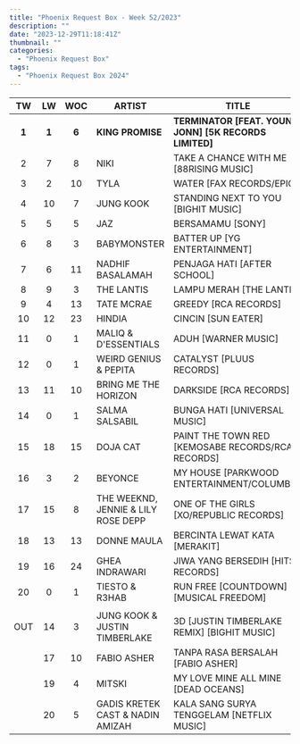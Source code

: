 ```yaml
---
title: "Phoenix Request Box - Week 52/2023"
description: ""
date: "2023-12-29T11:18:41Z"
thumbnail: ""
categories:
  - "Phoenix Request Box"
tags:
  - "Phoenix Request Box 2024"
---
```

<!--more-->
|TW|LW|WOC|ARTIST|TITLE|PEAK|PTW|
|:---:|:---:|:---:|---|---|:---:|:---:|
|**1**|**1**|**6**|**KING PROMISE**|**TERMINATOR [FEAT. YOUNG JONN] [5K RECORDS LIMITED]**|**1**|**3300**|
|2|7|8|NIKI|TAKE A CHANCE WITH ME [88RISING MUSIC]|2|2889|
|3|2|10|TYLA|WATER [FAX RECORDS/EPIC]|2|2580|
|4|10|7|JUNG KOOK|STANDING NEXT TO YOU [BIGHIT MUSIC]|2|2500|
|5|5|5|JAZ|BERSAMAMU [SONY]|5|1254|
|6|8|3|BABYMONSTER|BATTER UP [YG ENTERTAINMENT]|6|900|
|7|6|11|NADHIF BASALAMAH|PENJAGA HATI [AFTER SCHOOL]|1|760|
|8|9|3|THE LANTIS|LAMPU MERAH [THE LANTIS]|3|726|
|9|4|13|TATE MCRAE|GREEDY [RCA RECORDS]|1|505|
|10|12|23|HINDIA|CINCIN [SUN EATER]|1|493|
|11|0|1|MALIQ & D'ESSENTIALS|ADUH [WARNER MUSIC]|11|440|
|12|0|1|WEIRD GENIUS & PEPITA|CATALYST [PLUUS RECORDS]|12|400|
|13|11|10|BRING ME THE HORIZON|DARKSIDE [RCA RECORDS]|8|380|
|14|0|1|SALMA SALSABIL|BUNGA HATI [UNIVERSAL MUSIC]|14|360|
|15|18|15|DOJA CAT|PAINT THE TOWN RED [KEMOSABE RECORDS/RCA RECORDS]|2|343|
|16|3|2|BEYONCE|MY HOUSE [PARKWOOD ENTERTAINMENT/COLUMBIA]|3|340|
|17|15|8|THE WEEKND, JENNIE & LILY ROSE DEPP|ONE OF THE GIRLS [XO/REPUBLIC RECORDS]|8|335|
|18|13|13|DONNE MAULA|BERCINTA LEWAT KATA [MERAKIT]|1|333|
|19|16|24|GHEA INDRAWARI|JIWA YANG BERSEDIH [HITS RECORDS]|1|312|
|20|0|1|TIESTO & R3HAB|RUN FREE [COUNTDOWN] [MUSICAL FREEDOM]|20|300|
| | | | | | | |
|OUT|14|3|JUNG KOOK & JUSTIN TIMBERLAKE|3D [JUSTIN TIMBERLAKE REMIX] [BIGHIT MUSIC]|14| |
| |17|10|FABIO ASHER|TANPA RASA BERSALAH [FABIO ASHER]|10| |
| |19|4|MITSKI|MY LOVE MINE ALL MINE [DEAD OCEANS]|12| |
| |20|5|GADIS KRETEK CAST & NADIN AMIZAH|KALA SANG SURYA TENGGELAM [NETFLIX MUSIC]|3| |
